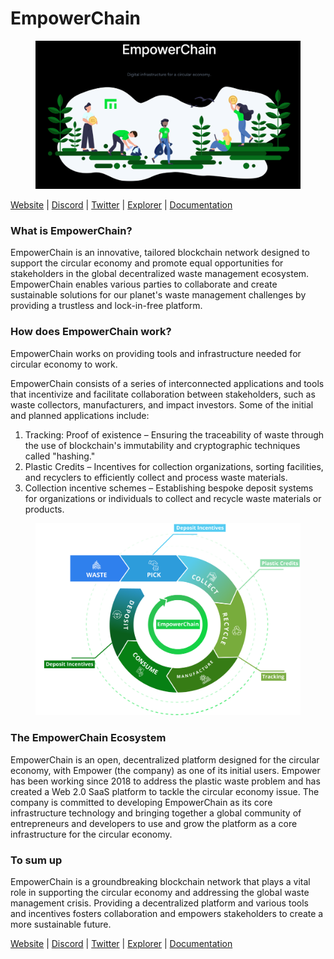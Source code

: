 # EmpowerChain

<figure><img src="../../.gitbook/assets/image (2).png" alt=""><figcaption></figcaption></figure>

[Website](https://www.empowerchain.io/) | [Discord](https://discord.gg/UTxEzFzHVX) | [Twitter](https://twitter.com/empowerchain\_io) | [Explorer](https://empower.explorers.guru/) | [Documentation](https://docs.empowerchain.io/)

### What is EmpowerChain? <a href="#what-is-empowerchain-1" id="what-is-empowerchain-1"></a>

EmpowerChain is an innovative, tailored blockchain network designed to support the circular economy and promote equal opportunities for stakeholders in the global decentralized waste management ecosystem. EmpowerChain enables various parties to collaborate and create sustainable solutions for our planet's waste management challenges by providing a trustless and lock-in-free platform.

### How does EmpowerChain work?[​](https://docs.empowerchain.io/introduction/what-is-empowerchain#how-does-empowerchain-work) <a href="#how-does-empowerchain-work" id="how-does-empowerchain-work"></a>

EmpowerChain works on providing tools and infrastructure needed for circular economy to work.

EmpowerChain consists of a series of interconnected applications and tools that incentivize and facilitate collaboration between stakeholders, such as waste collectors, manufacturers, and impact investors. Some of the initial and planned applications include:

1. Tracking: Proof of existence – Ensuring the traceability of waste through the use of blockchain's immutability and cryptographic techniques called "hashing."
2. Plastic Credits – Incentives for collection organizations, sorting facilities, and recyclers to efficiently collect and process waste materials.
3. Collection incentive schemes – Establishing bespoke deposit systems for organizations or individuals to collect and recycle waste materials or products.

<figure><img src="../../.gitbook/assets/image (1) (2).png" alt=""><figcaption></figcaption></figure>

### The EmpowerChain Ecosystem[​](https://docs.empowerchain.io/introduction/what-is-empowerchain#the-empowerchain-ecosystem) <a href="#the-empowerchain-ecosystem" id="the-empowerchain-ecosystem"></a>

EmpowerChain is an open, decentralized platform designed for the circular economy, with Empower (the company) as one of its initial users. Empower has been working since 2018 to address the plastic waste problem and has created a Web 2.0 SaaS platform to tackle the circular economy issue. The company is committed to developing EmpowerChain as its core infrastructure technology and bringing together a global community of entrepreneurs and developers to use and grow the platform as a core infrastructure for the circular economy.

### To sum up[​](https://docs.empowerchain.io/introduction/what-is-empowerchain#to-sum-up) <a href="#to-sum-up" id="to-sum-up"></a>

EmpowerChain is a groundbreaking blockchain network that plays a vital role in supporting the circular economy and addressing the global waste management crisis. Providing a decentralized platform and various tools and incentives fosters collaboration and empowers stakeholders to create a more sustainable future.

[Website](https://www.empowerchain.io/) | [Discord](https://discord.gg/UTxEzFzHVX) | [Twitter](https://twitter.com/empowerchain\_io) | [Explorer](https://empower.explorers.guru/) | [Documentation](https://docs.empowerchain.io/)
